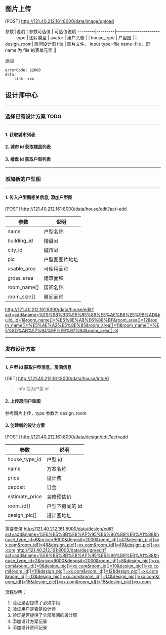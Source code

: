 ## 图片上传
[POST] http://121.40.212.161:8000/data/image/upload

参数      |说明     | 参数可选值  | 可选值说明
---------|---------|---------------------------
type     | 图片类型 | avator     | 用户头像
         |         | house_type | 户型图
         |         | design_room| 房间设计图
file     | 图片文件， input type=file name=file，即 name 为 file 的表单元素 || 



返回

    errorCode: 22000
    data:
        link: xxx



## 设计师中心
**************
### 选择已有设计方案 TODO
**************

#### 1. 获取城市列表

#### 2. 城市 id 获取楼盘列表

#### 3. 楼盘 id 获取户型列表

************
### 添加新的户型图
************
#### 1. 传入户型图相关信息, 添加户型图
[POST] http://121.40.212.161:8000/data/house/edit?act=add

参数           | 说明
------------- | -------------
name          | 户型名称
building_id   | 楼盘id
city_id       | 城市id
pic           | 户型图图片地址
usable_area   | 可使用面积
gross_area    | 建筑面积
room_name[]   | 房间名称
room_size[]   | 房间面积

http://121.40.212.161:8000/data/house/edit?act=add&name=%E9%98%B3%E5%85%89%E5%AE%B6%E5%9B%AD&build_id=1&room_name[]=%E5%8E%A8%E6%88%BF&room_area[]=12&room_name[]=%E5%AE%A2%E5%8E%85&room_area[]=11&room_name[]=%E5%8D%AB%E7%94%9F%E9%97%B4&room_area[]=8


************
### 发布设计方案
**********
#### 1. 户型 id 获取户型信息，房间信息
[GET] http://121.40.212.161:8000/data/house/info/6
>info 后为户型 id

#### 2. 上传房间户型图
参考图片上传，type 参数为 design_room

#### 3. 创建新的设计方案
[POST] http://121.40.212.161:8000/data/design/edit?act=add

参数          | 说明
--------------|--------
house_type_id | 户型 id
name          | 方案名称
price         | 设计费
deposit       | 订金
estimate_price | 装修预估价
room_id[]     | 户型下房间的 id
design_pic[]  | 设计图地址


需要登录 http://121.40.212.161:8000/data/design/edit?act=add&name=%E6%B5%8B%E8%AF%95%E6%96%B9%E6%A1%88&house_type_id=6&price=9000&deposit=2000&room_id[]=47&design_pic[]=xx.com&room_id[]=48&design_pic[]=xx.com&room_id[]=49&design_pic[]=xx.com
http://121.40.212.161:8000/data/design/edit?act=add&name=%E6%B5%8B%E8%AF%95%E6%96%B9%E6%A1%88&house_type_id=2&price=9000&deposit=2000&room_id[]=8&design_pic[]=xx.com&room_id[]=9&design_pic[]=xx.com&room_id[]=10&design_pic[]=xx.com&room_id[]=11&design_pic[]=xx.com&room_id[]=12&design_pic[]=xx.com&room_id[]=13&design_pic[]=xx.com&room_id[]=14&design_pic[]=xx.com&room_id[]=15&design_pic[]=xx.com&room_id[]=16&design_pic[]=xx.com

流程说明：

1. 验证是否提供了必须字段
2. 验证用户是否是设计师
3. 验证是否提供了全部房间的设计图
4. 添加设计方案记录
5. 添加设计房间记录
